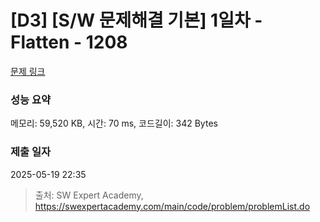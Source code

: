 # [D3] [S/W 문제해결 기본] 1일차 - Flatten - 1208 

[문제 링크](https://swexpertacademy.com/main/code/problem/problemDetail.do?contestProbId=AV139KOaABgCFAYh) 

### 성능 요약

메모리: 59,520 KB, 시간: 70 ms, 코드길이: 342 Bytes

### 제출 일자

2025-05-19 22:35



> 출처: SW Expert Academy, https://swexpertacademy.com/main/code/problem/problemList.do